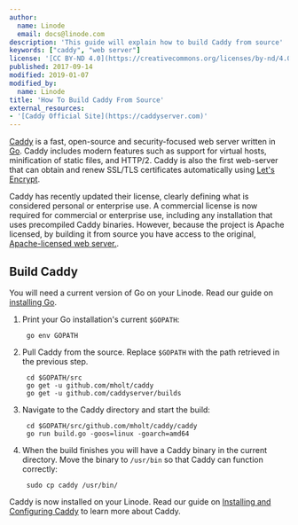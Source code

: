 ```yaml
---
author:
  name: Linode
  email: docs@linode.com
description: 'This guide will explain how to build Caddy from source'
keywords: ["caddy", "web server"]
license: '[CC BY-ND 4.0](https://creativecommons.org/licenses/by-nd/4.0)'
published: 2017-09-14
modified: 2019-01-07
modified_by:
  name: Linode
title: 'How To Build Caddy From Source'
external_resources:
- '[Caddy Official Site](https://caddyserver.com)'
---
```


[Caddy](https://caddyserver.com/) is a fast, open-source and security-focused web server written in [Go](https://golang.org/). Caddy includes modern features such as support for virtual hosts, minification of static files, and HTTP/2. Caddy is also the first web-server that can obtain and renew SSL/TLS certificates automatically using [Let's Encrypt](https://letsencrypt.org/).

Caddy has recently updated their license, clearly defining what is considered personal or enterprise use. A commercial license is now required for commercial or enterprise use, including any installation that uses precompiled Caddy binaries. However, because the project is Apache licensed, by building it from source you have access to the original, [Apache-licensed web server.](https://twitter.com/mholt6/status/908041929438371840).

## Build Caddy

You will need a current version of Go on your Linode. Read our guide on [installing Go](/docs/development/go/install-go-on-ubuntu/).

1. Print your Go installation's current `$GOPATH`:

        go env GOPATH

1. Pull Caddy from the source. Replace `$GOPATH` with the path retrieved in the previous step.

        cd $GOPATH/src
        go get -u github.com/mholt/caddy
        go get -u github.com/caddyserver/builds

2. Navigate to the Caddy directory and start the build:

        cd $GOPATH/src/github.com/mholt/caddy/caddy
        go run build.go -goos=linux -goarch=amd64

3. When the build finishes you will have a Caddy binary in the current directory. Move the binary to `/usr/bin` so that Caddy can function correctly:

        sudo cp caddy /usr/bin/

Caddy is now installed on your Linode. Read our guide on [Installing and Configuring Caddy](/docs/web-servers/caddy/install-and-configure-caddy-on-centos-7/) to learn more about Caddy.

